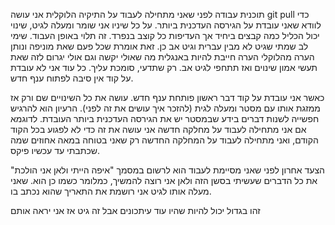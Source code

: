 ﻿תוכנית עבודה
לפני שאני מתחילה לעבוד  על התיקיה הלוקלית אני עושה 
git pull
כדי לוודא שאני עובדת על הגירסה העדכנית ביותר.
על כל שיניו אני שומר ומעלה לגיט, שינוי יכול הכליל  כמה קבצים ביחיד אך העדיפות כל קוצב בנפרד.
זה תלוי באופן העבוד. שימי לב שמתי שגיט לא מבין עברית וגיט אב כן. זאת אומרת שכל פעם שאת
מוניפה ונותן הערה מהלוקלי הערה חייבת להיות באנגלית מה שאולי יקשה וגם אולי יגרום לזה שאת תעשי אמון 
שינוים ואז תתחפי לגיט אב. רק שתדעי, סומכת עליך. כל עוד אני לא עובדת על קוד אין סיבה לפתוח ענף חדש.

כאשר אני עובדת על קוד דבר ראשון פותחת ענף חדש.
עושה את כל השינויים שם ורק אז ממזגת אותו עם מסטר ומעלה לגית (להזכר איך עושים את זה לפני).
הרעיון הוא להרגיש חפשייה לשנות דברים בידע שבמסטר יש את הגירסה העדכנית ביותר העובדת.
לדוגמא אם אני מתחילה לעבוד על מחלקה חדשה אני עושה את זה כדי לא לפגוע בכל הקוד הקודם,
ואני מתחילה לעבוד על המחלקה החדשה רק שאני בטוחה במאה אחוזים שמה שכתבתי עד עכשיו פיקס.

הצעד אחרון  לפני שאני מסיימת לעבוד הוא לרשום במסמך "איפה הייתי ולאן אני הולכת"
את כל הדברים שעשיתי בסשן הזה ולאן אני רוצה להמשיך, כמלומר כשמו כן הוא.
שאני מעלה אותו לגיט אני רושמת את התאריך שהוא נכתב בו.

זהו בגדול יכול להיות שהיו עוד עיתכונים אבל זה גיט אז אני יראה אותם
